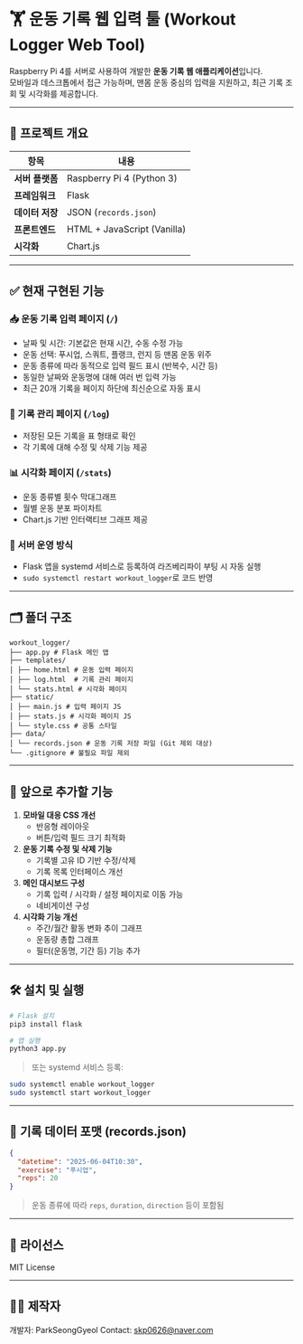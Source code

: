 # 🏋️ 운동 기록 웹 입력 툴 (Workout Logger Web Tool)

Raspberry Pi 4를 서버로 사용하여 개발한 **운동 기록 웹 애플리케이션**입니다.  
모바일과 데스크톱에서 접근 가능하며, 맨몸 운동 중심의 입력을 지원하고, 최근 기록 조회 및 시각화를 제공합니다.

---

## 🚀 프로젝트 개요

| 항목            | 내용 |
|-----------------|------|
| **서버 플랫폼** | Raspberry Pi 4 (Python 3) |
| **프레임워크**  | Flask |
| **데이터 저장** | JSON (`records.json`) |
| **프론트엔드**  | HTML + JavaScript (Vanilla) |
| **시각화**      | Chart.js |

---

## ✅ 현재 구현된 기능

### 📥 운동 기록 입력 페이지 (`/`)
- 날짜 및 시간: 기본값은 현재 시간, 수동 수정 가능
- 운동 선택: 푸시업, 스쿼트, 플랭크, 런지 등 맨몸 운동 위주
- 운동 종류에 따라 동적으로 입력 필드 표시 (반복수, 시간 등)
- 동일한 날짜와 운동명에 대해 여러 번 입력 가능
- 최근 20개 기록을 페이지 하단에 최신순으로 자동 표시

### 📑 기록 관리 페이지 (`/log`)
- 저장된 모든 기록을 표 형태로 확인
- 각 기록에 대해 수정 및 삭제 기능 제공

### 📊 시각화 페이지 (`/stats`)
- 운동 종류별 횟수 막대그래프
- 월별 운동 분포 파이차트
- Chart.js 기반 인터랙티브 그래프 제공

### 🔧 서버 운영 방식
- Flask 앱을 systemd 서비스로 등록하여 라즈베리파이 부팅 시 자동 실행
- `sudo systemctl restart workout_logger`로 코드 반영

---

## 🗂️ 폴더 구조

```
workout_logger/  
├── app.py # Flask 메인 앱  
├── templates/  
│ ├── home.html # 운동 입력 페이지
│ ├── log.html  # 기록 관리 페이지
│ └── stats.html # 시각화 페이지
├── static/  
│ ├── main.js # 입력 페이지 JS  
│ ├── stats.js # 시각화 페이지 JS  
│ └── style.css # 공통 스타일  
├── data/  
│ └── records.json # 운동 기록 저장 파일 (Git 제외 대상)  
└── .gitignore # 불필요 파일 제외
```

---

## 🔮 앞으로 추가할 기능

1. **모바일 대응 CSS 개선**
   - 반응형 레이아웃
   - 버튼/입력 필드 크기 최적화
2. **운동 기록 수정 및 삭제 기능**
   - 기록별 고유 ID 기반 수정/삭제
   - 기록 목록 인터페이스 개선
3. **메인 대시보드 구성**
   - 기록 입력 / 시각화 / 설정 페이지로 이동 가능
   - 네비게이션 구성
4. **시각화 기능 개선**
   - 주간/월간 활동 변화 추이 그래프
   - 운동량 총합 그래프
   - 필터(운동명, 기간 등) 기능 추가

---

## 🛠️ 설치 및 실행

```bash
# Flask 설치
pip3 install flask

# 앱 실행
python3 app.py
````

> 또는 systemd 서비스 등록:

```bash
sudo systemctl enable workout_logger
sudo systemctl start workout_logger
```

---

## 📁 기록 데이터 포맷 (records.json)

```json
{
  "datetime": "2025-06-04T10:30",
  "exercise": "푸시업",
  "reps": 20
}
```

> 운동 종류에 따라 `reps`, `duration`, `direction` 등이 포함됨

---

## 📜 라이선스

MIT License

---

## 🙋‍♂️ 제작자

개발자: ParkSeongGyeol
Contact: skp0626@naver.com

